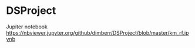 # DSProject

Jupiter notebook 
https://nbviewer.jupyter.org/github/dimberr/DSProject/blob/master/km_rf.ipynb
